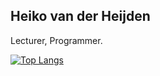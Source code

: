 ## Heiko van der Heijden
Lecturer, Programmer.

[![Top Langs](https://github-readme-stats.vercel.app/api/top-langs/?username=valvy)](https://github.com/valvy)

